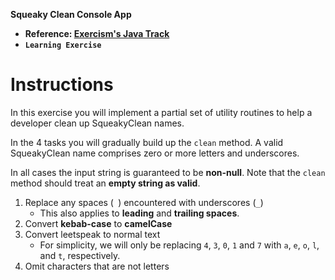 **Squeaky Clean Console App**

- **Reference: [Exercism's Java Track](https://exercism.org/tracks/java)**
- **`Learning Exercise`**

# Instructions

In this exercise you will implement a partial set of utility routines to help a developer
clean up SqueakyClean names.

In the 4 tasks you will gradually build up the `clean` method.
A valid SqueakyClean name comprises zero or more letters and underscores.

In all cases the input string is guaranteed to be **non-null**. 
Note that the `clean` method should treat an **empty string as valid**.

1. Replace any spaces (` `) encountered with underscores (`_`)
   - This also applies to **leading** and **trailing spaces**.
2. Convert **kebab-case** to **camelCase**
3. Convert leetspeak to normal text
   - For simplicity, we will only be replacing `4`, `3`, `0`, `1` and `7` with `a`, `e`, `o`, `l`, and `t`, respectively.
4. Omit characters that are not letters
